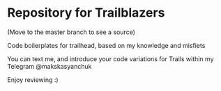 # Repository for Trailblazers

(Move to the master branch to see a source)

Code boilerplates for trailhead, based on my knowledge and misfiets

You can text me, and introduce your code variations for Trails within my Telegram @makskasyanchuk

Enjoy reviewing :)
